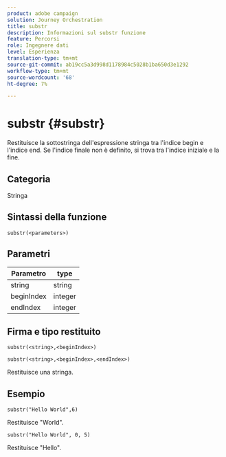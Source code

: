 ```yaml
---
product: adobe campaign
solution: Journey Orchestration
title: substr
description: Informazioni sul substr funzione
feature: Percorsi
role: Ingegnere dati
level: Esperienza
translation-type: tm+mt
source-git-commit: ab19cc5a3d998d1178984c5028b1ba650d3e1292
workflow-type: tm+mt
source-wordcount: '68'
ht-degree: 7%

---
```



# substr {#substr}

Restituisce la sottostringa dell&#39;espressione stringa tra l&#39;indice begin e l&#39;indice end. Se l&#39;indice finale non è definito, si trova tra l&#39;indice iniziale e la fine.

## Categoria

Stringa

## Sintassi della funzione

`substr(<parameters>)`

## Parametri

| Parametro | type |
|-------------|----------|
| string | string |
| beginIndex | integer |
| endIndex | integer |

## Firma e tipo restituito

`substr(<string>,<beginIndex>)`

`substr(<string>,<beginIndex>,<endIndex>)`

Restituisce una stringa.

## Esempio

`substr("Hello World",6)`

Restituisce &quot;World&quot;.

`substr("Hello World", 0, 5)`

Restituisce &quot;Hello&quot;.